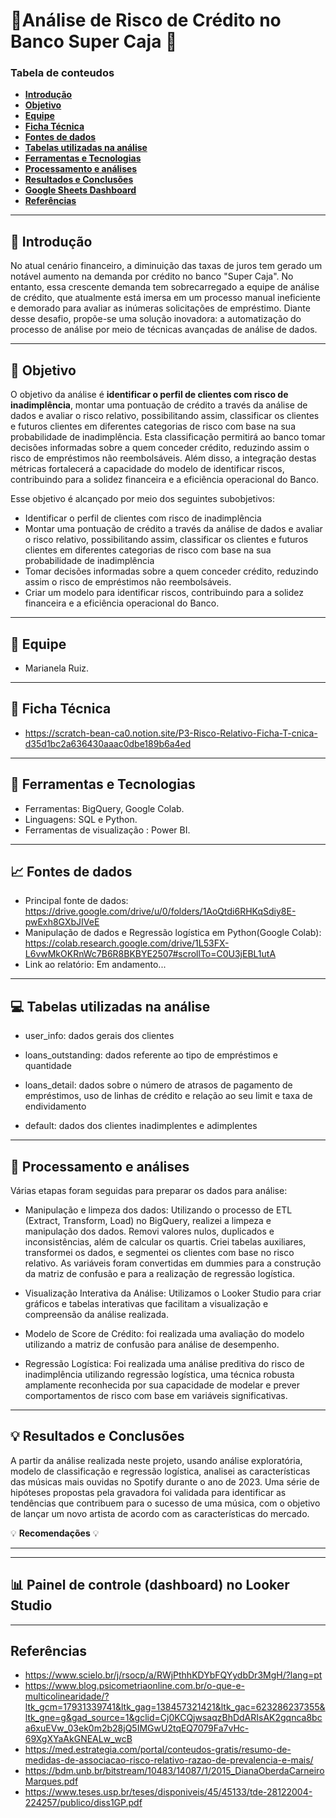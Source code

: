 
# 🏦Análise de Risco de Crédito no Banco Super Caja 🏦

### **Tabela de conteudos**   
  - [**Introdução**](#introdução)
  - [**Objetivo**](#objetivo)
  - [**Equipe**](#equipe)
  - [**Ficha Técnica**](#ficha-tecnica)
  - [**Fontes de dados**](#fonte-de-dados)
  - [**Tabelas utilizadas na análise**](#tabelas-utilizadas-na-análise)
  - [**Ferramentas e Tecnologias**](#ferramentas-e-tecnologias)
  - [**Processamento e análises**](#rocessamento-e-análises)
  - [**Resultados e Conclusões**](#Resultados-e-Conclusões) 
  - [**Google Sheets Dashboard**](#google-sheets-dashboard)
  - [**Referências**](#referências)
   

---

##  **📖 Introdução**

No atual cenário financeiro, a diminuição das taxas de juros tem gerado um notável aumento na demanda por crédito no banco "Super Caja". No entanto, essa crescente demanda tem sobrecarregado a equipe de análise de crédito, que atualmente está imersa em um processo manual ineficiente e demorado para avaliar as inúmeras solicitações de empréstimo. Diante desse desafio, propõe-se uma solução inovadora: a automatização do processo de análise por meio de técnicas avançadas de análise de dados.

---


## 🎯 **Objetivo**

O objetivo da análise é **identificar o perfil de clientes com risco de inadimplência**, montar uma pontuação de crédito a través da análise de dados e avaliar o risco relativo, possibilitando assim, classificar os clientes e futuros clientes em diferentes categorias de risco com base na sua probabilidade de inadimplência. Esta classificação permitirá ao banco tomar decisões informadas sobre a quem conceder crédito, reduzindo assim o risco de empréstimos não reembolsáveis. Além disso, a integração destas métricas fortalecerá a capacidade do modelo de identificar riscos, contribuindo para a solidez financeira e a eficiência operacional do Banco.

Esse objetivo é alcançado por meio dos seguintes subobjetivos:

- Identificar o perfil de clientes com risco de inadimplência
- Montar uma pontuação de crédito a través da análise de dados e avaliar o risco relativo, possibilitando assim, classificar os clientes e futuros clientes em diferentes categorias de risco com base na sua probabilidade de inadimplência
- Tomar decisões informadas sobre a quem conceder crédito, reduzindo assim o risco de empréstimos não reembolsáveis.
- Criar um modelo para identificar riscos, contribuindo para a solidez financeira e a eficiência operacional do Banco.

---

## 🤝 **Equipe**

 - Marianela Ruiz.
---

## 📰 **Ficha Técnica**

 - https://scratch-bean-ca0.notion.site/P3-Risco-Relativo-Ficha-T-cnica-d35d1bc2a636430aaac0dbe189b6a4ed
---

## 🔧 **Ferramentas e Tecnologias** 
- Ferramentas: BigQuery, Google Colab.
- Linguagens: SQL e Python.
- Ferramentas de visualização : Power BI.

---

## 📈 **Fontes de dados**
- Principal fonte de dados: https://drive.google.com/drive/u/0/folders/1AoQtdi6RHKqSdiy8E-pwExh8GXbJIVeE
- Manipulação de dados e Regressão logística em Python(Google Colab): https://colab.research.google.com/drive/1L53FX-L6vwMkOKRnWc7B6R8BKBYE2507#scrollTo=C0U3jEBL1utA
- Link ao relatório: Em andamento...

---

## 💻 **Tabelas utilizadas na análise**
- user_info: dados gerais dos clientes

- loans_outstanding: dados referente ao tipo de empréstimos e quantidade

- loans_detail: dados sobre o número de atrasos de pagamento de empréstimos, uso de linhas de crédito e relação ao seu limit e taxa de endividamento

- default: dados dos clientes inadimplentes e adimplentes

---

## 🔎 **Processamento e análises**
Várias etapas foram seguidas para preparar os dados para análise:

- Manipulação e limpeza dos dados: Utilizando o processo de ETL (Extract, Transform, Load) no BigQuery, realizei a limpeza e manipulação dos dados. Removi valores nulos, duplicados e inconsistências, além de calcular os quartis. Criei tabelas auxiliares, transformei os dados, e segmentei os clientes com base no risco relativo. As variáveis foram convertidas em dummies para a construção da matriz de confusão e para a realização de regressão logística.

- Visualização Interativa da Análise: Utilizamos o Looker Studio para criar gráficos e tabelas interativas que facilitam a visualização e compreensão da análise realizada.

- Modelo de Score de Crédito: foi realizada uma avaliação do modelo utilizando a matriz de confusão para análise de desempenho.

- Regressão Logística: Foi realizada uma análise preditiva do risco de inadimplência utilizando regressão logística, uma técnica robusta amplamente reconhecida por sua capacidade de modelar e prever comportamentos de risco com base em variáveis significativas.



---

## 💡 **Resultados e Conclusões**
A partir da análise realizada neste projeto, usando análise exploratória, modelo de classificação e regressão logística, analisei as características das músicas mais ouvidas no Spotify durante o ano de 2023. Uma série de hipóteses propostas pela gravadora foi validada para identificar as tendências que contribuem para o sucesso de uma música, com o objetivo de lançar um novo artista de acordo com as características do mercado.



💡 **Recomendações** 💡


---
<!-- ## **Limitações/Próximos Passos** -->

---

## 📊 **Painel de controle (dashboard) no Looker Studio**





---

## **Referências**
- https://www.scielo.br/j/rsocp/a/RWjPthhKDYbFQYydbDr3MgH/?lang=pt
- https://www.blog.psicometriaonline.com.br/o-que-e-multicolinearidade/?ltk_gcm=17931339741&ltk_gag=138457321421&ltk_gac=623286237355&ltk_gne=g&gad_source=1&gclid=Cj0KCQjwsaqzBhDdARIsAK2gqnca8bca6xuEVw_03ek0m2b28jQ5IMGwU2tqEQ7079Fa7vHc-69XgXYaAkGNEALw_wcB
- https://med.estrategia.com/portal/conteudos-gratis/resumo-de-medidas-de-associacao-risco-relativo-razao-de-prevalencia-e-mais/
- https://bdm.unb.br/bitstream/10483/14087/1/2015_DianaOberdaCarneiroMarques.pdf
- https://www.teses.usp.br/teses/disponiveis/45/45133/tde-28122004-224257/publico/diss1GP.pdf


